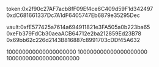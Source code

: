 token:0x2f90c27AF7acb8fF09Ef4ce6C409d59F1d342497
0xdC681661337Dc7A1dF6405747Eb6879e35295Dec

vault:0xfE577425a7614a694911821e3FA505a0b223ba65
0xeFb379FdCb30aeaACB64712e2ba212859Ed23B78
0x69bb62c226d2143B816887c8991703cDDf45A632


100000000000000000000
100000000000000000000
1000000000000000000000